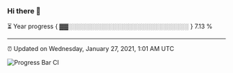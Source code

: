 ### Hi there 👋

⏳ Year progress { ▓▓░░░░░░░░░░░░░░░░░░░░░░░░░░░░ } 7.13 %

---

⏰ Updated on Wednesday, January 27, 2021, 1:01 AM UTC

![Progress Bar CI](https://github.com/arthurbuhl/arthurbuhl/workflows/Progress%20Bar%20CI/badge.svg)

